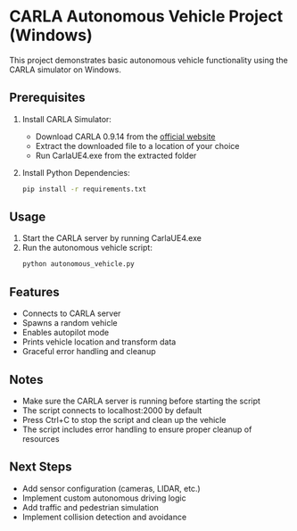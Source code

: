 # CARLA Autonomous Vehicle Project (Windows)

This project demonstrates basic autonomous vehicle functionality using the CARLA simulator on Windows.

## Prerequisites

1. Install CARLA Simulator:
   - Download CARLA 0.9.14 from the [official website](https://github.com/carla-simulator/carla/releases/tag/0.9.14)
   - Extract the downloaded file to a location of your choice
   - Run CarlaUE4.exe from the extracted folder

2. Install Python Dependencies:
   ```bash
   pip install -r requirements.txt
   ```

## Usage

1. Start the CARLA server by running CarlaUE4.exe
2. Run the autonomous vehicle script:
   ```bash
   python autonomous_vehicle.py
   ```

## Features

- Connects to CARLA server
- Spawns a random vehicle
- Enables autopilot mode
- Prints vehicle location and transform data
- Graceful error handling and cleanup

## Notes

- Make sure the CARLA server is running before starting the script
- The script connects to localhost:2000 by default
- Press Ctrl+C to stop the script and clean up the vehicle
- The script includes error handling to ensure proper cleanup of resources

## Next Steps

- Add sensor configuration (cameras, LIDAR, etc.)
- Implement custom autonomous driving logic
- Add traffic and pedestrian simulation
- Implement collision detection and avoidance 